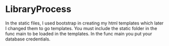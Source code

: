 # LibraryProcess
In the static files, I used bootstrap in creating my html templates which later I changed them to go templates. You must include the static folder in the func main to be loaded in the templates.
In the func main you put your database credentials.
